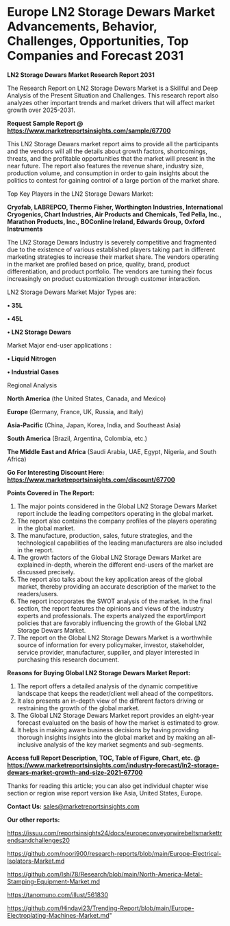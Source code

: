# Europe LN2 Storage Dewars Market Advancements, Behavior, Challenges, Opportunities, Top Companies and Forecast 2031

<strong>LN2 Storage Dewars Market Research Report 2031</strong>

The Research Report on LN2 Storage Dewars Market is a Skillful and Deep Analysis of the Present Situation and Challenges. This research report also analyzes other important trends and market drivers that will affect market growth over 2025-2031.

<strong>Request Sample Report @ <a href=https://www.marketreportsinsights.com/sample/67700>https://www.marketreportsinsights.com/sample/67700</a></strong>

This LN2 Storage Dewars market report aims to provide all the participants and the vendors will all the details about growth factors, shortcomings, threats, and the profitable opportunities that the market will present in the near future. The report also features the revenue share, industry size, production volume, and consumption in order to gain insights about the politics to contest for gaining control of a large portion of the market share.

Top Key Players in the LN2 Storage Dewars Market:

<strong>Cryofab, LABREPCO, Thermo Fisher, Worthington Industries, International Cryogenics, Chart Industries, Air Products and Chemicals, Ted Pella, Inc., Marathon Products, Inc., BOConline Ireland, Edwards Group, Oxford Instruments</strong>

The LN2 Storage Dewars Industry is severely competitive and fragmented due to the existence of various established players taking part in different marketing strategies to increase their market share. The vendors operating in the market are profiled based on price, quality, brand, product differentiation, and product portfolio. The vendors are turning their focus increasingly on product customization through customer interaction.

LN2 Storage Dewars Market Major Types are:

<strong>• 35L

• 45L

• LN2 Storage Dewars</strong>

Market Major end-user applications :

<strong>• Liquid Nitrogen

• Industrial Gases</strong>

Regional Analysis

</u><strong><b>North America</b></strong> (the United States, Canada, and Mexico)

<strong><b>Europe </b></strong>(Germany, France, UK, Russia, and Italy)

<strong><b>Asia-Pacific</b></strong> (China, Japan, Korea, India, and Southeast Asia)

<strong><b>South America</b></strong> (Brazil, Argentina, Colombia, etc.)

<strong><b>The Middle East and Africa</b></strong> (Saudi Arabia, UAE, Egypt, Nigeria, and South Africa)

<strong>Go For Interesting Discount Here: <a href=https://www.marketreportsinsights.com/discount/67700>https://www.marketreportsinsights.com/discount/67700</a></strong>

<strong>Points Covered in The Report:</strong>
<ol>
  <li>The major points considered in the Global LN2 Storage Dewars Market report include the leading competitors operating in the global market.</li>
  <li>The report also contains the company profiles of the players operating in the global market.</li>
  <li>The manufacture, production, sales, future strategies, and the technological capabilities of the leading manufacturers are also included in the report.</li>
  <li>The growth factors of the Global LN2 Storage Dewars Market are explained in-depth, wherein the different end-users of the market are discussed precisely.</li>
  <li>The report also talks about the key application areas of the global market, thereby providing an accurate description of the market to the readers/users.</li>
  <li>The report incorporates the SWOT analysis of the market. In the final section, the report features the opinions and views of the industry experts and professionals. The experts analyzed the export/import policies that are favorably influencing the growth of the Global LN2 Storage Dewars Market.</li>
  <li>The report on the Global LN2 Storage Dewars Market is a worthwhile source of information for every policymaker, investor, stakeholder, service provider, manufacturer, supplier, and player interested in purchasing this research document.</li>
</ol>
<strong>Reasons for Buying Global LN2 Storage Dewars Market Report:</strong>

<ol>
  <li>The report offers a detailed analysis of the dynamic competitive landscape that keeps the reader/client well ahead of the competitors.</li>
  <li>It also presents an in-depth view of the different factors driving or restraining the growth of the global market.</li>
  <li>The Global LN2 Storage Dewars Market report provides an eight-year forecast evaluated on the basis of how the market is estimated to grow.</li>
  <li>It helps in making aware business decisions by having providing thorough insights insights into the global market and by making an all-inclusive analysis of the key market segments and sub-segments.</li>
</ol>
<strong>Access full Report Description, TOC, Table of Figure, Chart, etc. @ <a href=https://www.marketreportsinsights.com/industry-forecast/ln2-storage-dewars-market-growth-and-size-2021-67700>https://www.marketreportsinsights.com/industry-forecast/ln2-storage-dewars-market-growth-and-size-2021-67700</a></strong>


Thanks for reading this article; you can also get individual chapter wise section or region wise report version like Asia, United States, Europe.

<strong>Contact Us:</strong>
sales@marketreportsinsights.com

<strong>Our other reports:</strong>

<a href=https://issuu.com/reportsinsights24/docs/europeconveyorwirebeltsmarkettrendsandchallenges20>https://issuu.com/reportsinsights24/docs/europeconveyorwirebeltsmarkettrendsandchallenges20</a>

<a href=https://github.com/noori900/research-reports/blob/main/Europe-Electrical-Isolators-Market.md>https://github.com/noori900/research-reports/blob/main/Europe-Electrical-Isolators-Market.md</a>

<a href=https://github.com/Ishi78/Research/blob/main/North-America-Metal-Stamping-Equipment-Market.md>https://github.com/Ishi78/Research/blob/main/North-America-Metal-Stamping-Equipment-Market.md</a>

<a href=https://tanomuno.com/illust/561830>https://tanomuno.com/illust/561830</a>

<a href=https://github.com/Hindavi23/Trending-Report/blob/main/Europe-Electroplating-Machines-Market.md>https://github.com/Hindavi23/Trending-Report/blob/main/Europe-Electroplating-Machines-Market.md</a>"
